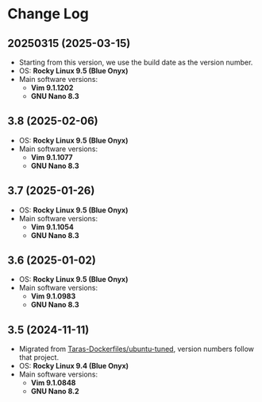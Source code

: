 # Change Log

## 20250315 (2025-03-15)

* Starting from this version, we use the build date as the version number.
* OS: **Rocky Linux 9.5 (Blue Onyx)**
* Main software versions:
  - **Vim 9.1.1202**
  - **GNU Nano 8.3**

## 3.8 (2025-02-06)

* OS: **Rocky Linux 9.5 (Blue Onyx)**
* Main software versions:
  - **Vim 9.1.1077**
  - **GNU Nano 8.3**

## 3.7 (2025-01-26)

* OS: **Rocky Linux 9.5 (Blue Onyx)**
* Main software versions:
  - **Vim 9.1.1054**
  - **GNU Nano 8.3**

## 3.6 (2025-01-02)

* OS: **Rocky Linux 9.5 (Blue Onyx)**
* Main software versions:
  - **Vim 9.1.0983**
  - **GNU Nano 8.3**

## 3.5 (2024-11-11)

* Migrated from [Taras-Dockerfiles/ubuntu-tuned](https://github.com/Taras-Dockerfiles/ubuntu-tuned), version numbers follow that project.
* OS: **Rocky Linux 9.4 (Blue Onyx)**
* Main software versions:
  - **Vim 9.1.0848**
  - **GNU Nano 8.2**
